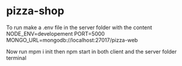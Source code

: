 ﻿# pizza-shop
To run make a .env file in the server folder with the content 
NODE_ENV=developement
PORT=5000
MONGO_URL=mongodb://localhost:27017/pizza-web

Now run mpm i init then npm start in both client and the server folder terminal 

